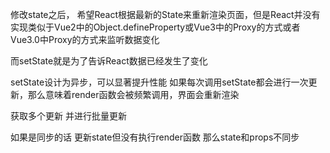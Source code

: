 修改state之后，  希望React根据最新的State来重新渲染页面，但是React并没有实现类似于Vue2中的Object.defineProperty或Vue3中的Proxy的方式或者Vue3.0中Proxy的方式来监听数据变化

而setState就是为了告诉React数据已经发生了变化

setState设计为异步，可以显著提升性能
如果每次调用setState都会进行一次更新，那么意味着render函数会被频繁调用，界面会重新渲染

获取多个更新 并进行批量更新

如果是同步的话 更新state但没有执行render函数 那么state和props不同步
